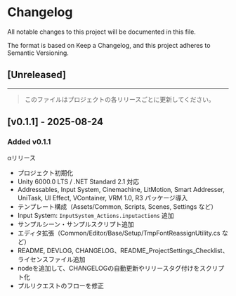 # Changelog

All notable changes to this project will be documented in this file.

The format is based on Keep a Changelog, and this project adheres to Semantic Versioning.

## [Unreleased]

---

> このファイルはプロジェクトの各リリースごとに更新してください。

## [v0.1.1] - 2025-08-24

### Added v0.1.1

αリリース

- プロジェクト初期化
- Unity 6000.0 LTS / .NET Standard 2.1 対応
- Addressables, Input System, Cinemachine, LitMotion, Smart Addresser, UniTask, UI Effect,
  VContainer, VRM 1.0, R3 パッケージ導入
- テンプレート構成（Assets/Common, Scripts, Scenes, Settings など）
- Input System: `InputSystem_Actions.inputactions` 追加
- サンプルシーン・サンプルスクリプト追加
- エディタ拡張（Common/Editor/Base/Setup/TmpFontReassignUtility.cs など）
- README, DEVLOG, CHANGELOG、README_ProjectSettings_Checklist、ライセンスファイル追加
- nodeを追加して、CHANGELOGの自動更新やリリースタグ付けをスクリプト化
- プルリクエストのフローを修正
